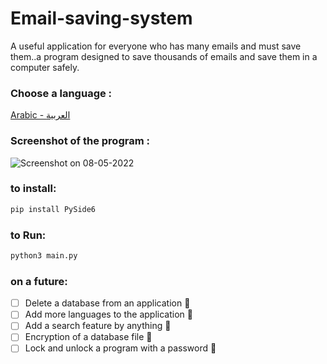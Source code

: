 # Email-saving-system
A useful application for everyone who has many emails and must save them..a program designed to save thousands of emails and save them in a computer safely.

### Choose a language :
[Arabic - العربية](https://github.com/AliAdnanc7/Email-saving-system/blob/main/language/Arabic.md)
### Screenshot of the program :

![Screenshot on 08-05-2022](https://github.com/AliAdnanc7/Email-saving-system/blob/main/Screenshots/Screenshot(29).png)


### to install:
```bash
pip install PySide6
```

### to Run:

```bash
python3 main.py
```

### on a future:
- [ ] Delete a database from an application :tada:
- [ ] Add more languages to the application :tada:
- [ ] Add a search feature by anything :tada:
- [ ] Encryption of a database file :tada:
- [ ] Lock and unlock a program with a password :tada: